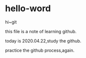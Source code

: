 # hello-word
hi~git

this file is a note of learning github.


today is 2020.04.22,study the github.

practice the github process,again.
